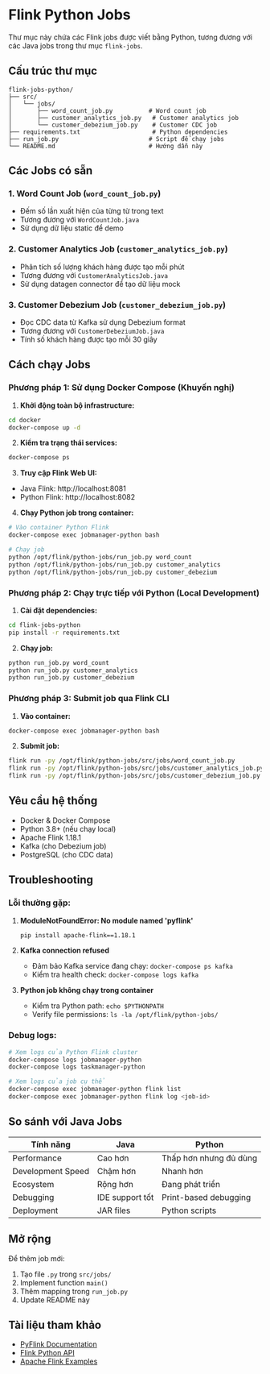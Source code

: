 # Flink Python Jobs

Thư mục này chứa các Flink jobs được viết bằng Python, tương đương với các Java jobs trong thư mục `flink-jobs`.

## Cấu trúc thư mục

```
flink-jobs-python/
├── src/
│   └── jobs/
│       ├── word_count_job.py          # Word count job
│       ├── customer_analytics_job.py   # Customer analytics job  
│       └── customer_debezium_job.py    # Customer CDC job
├── requirements.txt                    # Python dependencies
├── run_job.py                         # Script để chạy jobs
└── README.md                          # Hướng dẫn này
```

## Các Jobs có sẵn

### 1. Word Count Job (`word_count_job.py`)
- Đếm số lần xuất hiện của từng từ trong text
- Tương đương với `WordCountJob.java`
- Sử dụng dữ liệu static để demo

### 2. Customer Analytics Job (`customer_analytics_job.py`)
- Phân tích số lượng khách hàng được tạo mỗi phút
- Tương đương với `CustomerAnalyticsJob.java`
- Sử dụng datagen connector để tạo dữ liệu mock

### 3. Customer Debezium Job (`customer_debezium_job.py`)
- Đọc CDC data từ Kafka sử dụng Debezium format
- Tương đương với `CustomerDebeziumJob.java`
- Tính số khách hàng được tạo mỗi 30 giây

## Cách chạy Jobs

### Phương pháp 1: Sử dụng Docker Compose (Khuyến nghị)

1. **Khởi động toàn bộ infrastructure:**
```bash
cd docker
docker-compose up -d
```

2. **Kiểm tra trạng thái services:**
```bash
docker-compose ps
```

3. **Truy cập Flink Web UI:**
- Java Flink: http://localhost:8081
- Python Flink: http://localhost:8082

4. **Chạy Python job trong container:**
```bash
# Vào container Python Flink
docker-compose exec jobmanager-python bash

# Chạy job
python /opt/flink/python-jobs/run_job.py word_count
python /opt/flink/python-jobs/run_job.py customer_analytics
python /opt/flink/python-jobs/run_job.py customer_debezium
```

### Phương pháp 2: Chạy trực tiếp với Python (Local Development)

1. **Cài đặt dependencies:**
```bash
cd flink-jobs-python
pip install -r requirements.txt
```

2. **Chạy job:**
```bash
python run_job.py word_count
python run_job.py customer_analytics
python run_job.py customer_debezium
```

### Phương pháp 3: Submit job qua Flink CLI

1. **Vào container:**
```bash
docker-compose exec jobmanager-python bash
```

2. **Submit job:**
```bash
flink run -py /opt/flink/python-jobs/src/jobs/word_count_job.py
flink run -py /opt/flink/python-jobs/src/jobs/customer_analytics_job.py
flink run -py /opt/flink/python-jobs/src/jobs/customer_debezium_job.py
```

## Yêu cầu hệ thống

- Docker & Docker Compose
- Python 3.8+ (nếu chạy local)
- Apache Flink 1.18.1
- Kafka (cho Debezium job)
- PostgreSQL (cho CDC data)

## Troubleshooting

### Lỗi thường gặp:

1. **ModuleNotFoundError: No module named 'pyflink'**
   ```bash
   pip install apache-flink==1.18.1
   ```

2. **Kafka connection refused**
   - Đảm bảo Kafka service đang chạy: `docker-compose ps kafka`
   - Kiểm tra health check: `docker-compose logs kafka`

3. **Python job không chạy trong container**
   - Kiểm tra Python path: `echo $PYTHONPATH`
   - Verify file permissions: `ls -la /opt/flink/python-jobs/`

### Debug logs:

```bash
# Xem logs của Python Flink cluster
docker-compose logs jobmanager-python
docker-compose logs taskmanager-python

# Xem logs của job cụ thể
docker-compose exec jobmanager-python flink list
docker-compose exec jobmanager-python flink log <job-id>
```

## So sánh với Java Jobs

| Tính năng | Java | Python |
|-----------|------|--------|
| Performance | Cao hơn | Thấp hơn nhưng đủ dùng |
| Development Speed | Chậm hơn | Nhanh hơn |
| Ecosystem | Rộng hơn | Đang phát triển |
| Debugging | IDE support tốt | Print-based debugging |
| Deployment | JAR files | Python scripts |

## Mở rộng

Để thêm job mới:

1. Tạo file `.py` trong `src/jobs/`
2. Implement function `main()`
3. Thêm mapping trong `run_job.py`
4. Update README này

## Tài liệu tham khảo

- [PyFlink Documentation](https://nightlies.apache.org/flink/flink-docs-release-1.18/docs/dev/python/overview/)
- [Flink Python API](https://nightlies.apache.org/flink/flink-docs-release-1.18/api/python/)
- [Apache Flink Examples](https://github.com/apache/flink/tree/master/flink-python/pyflink/examples)
